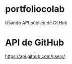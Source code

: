 # portfoliocolab
Usando API pública de GitHub

# API de GitHub
https://api.github.com/users/<nomeUsuario>

